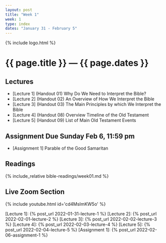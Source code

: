 ```yaml
---
layout: post
title: "Week 1"
week: 1
type: index
dates: "January 31 - February 5"
---
```


{% include logo.html %}

# {{ page.title }} &mdash; {{ page.dates }}

## Lectures

- [Lecture 1] (Handout 01) Why Do We Need to Interpret the Bible?
- [Lecture 2] (Handout 02) An Overview of How We Interpret the Bible
- [Lecture 3] (Handout 03) The Main Principles by which We Interpret the Bible
- [Lecture 4] (Handout 08) Overview Timeline of the Old Testament
- [Lecture 5] (Handout 09) List of Main Old Testament Events

## Assignment Due Sunday Feb 6, 11:59 pm

- [Assignment 1] Parable of the Good Samaritan

## Readings

{% include_relative bible-readings/week01.md %}

## Live Zoom Section

{% include youtube.html id='cd4MsImKW5o' %}

[Lecture 1]: {% post_url 2022-01-31-lecture-1 %}
[Lecture 2]: {% post_url 2022-02-01-lecture-2 %}
[Lecture 3]: {% post_url 2022-02-02-lecture-3 %}
[Lecture 4]: {% post_url 2022-02-03-lecture-4 %}
[Lecture 5]: {% post_url 2022-02-04-lecture-5 %}
[Assignment 1]: {% post_url 2022-02-06-assignment-1 %}